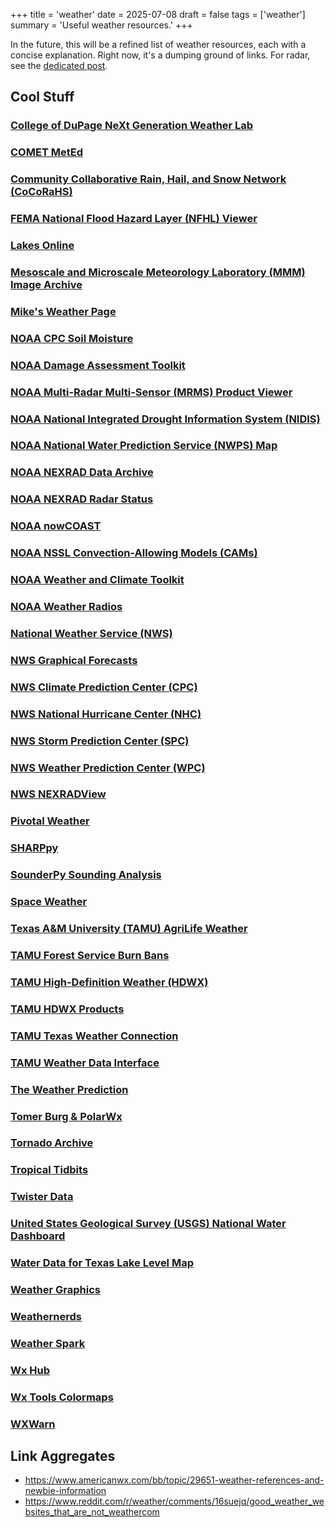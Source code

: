 +++
title = 'weather'
date = 2025-07-08
draft = false
tags = ['weather']
summary = 'Useful weather resources.'
+++

In the future, this will be a refined list of weather resources, each with a concise explanation.
Right now, it's a dumping ground of links.
For radar, see the [dedicated post](/posts/radar).

## Cool Stuff

### [College of DuPage NeXt Generation Weather Lab](https://weather.cod.edu)

### [COMET MetEd](https://www.meted.ucar.edu/education_training)

### [Community Collaborative Rain, Hail, and Snow Network (CoCoRaHS)](https://cocorahs.org)

### [FEMA National Flood Hazard Layer (NFHL) Viewer](https://hazards-fema.maps.arcgis.com/apps/webappviewer/index.html?id=8b0adb51996444d4879338b5529aa9cd)

### [Lakes Online](https://www.lakesonline.com)

### [Mesoscale and Microscale Meteorology Laboratory (MMM) Image Archive](https://www2.mmm.ucar.edu/imagearchive)

### [Mike's Weather Page](https://spaghettimodels.com)

### [NOAA CPC Soil Moisture](https://www.cpc.ncep.noaa.gov/products/Soilmst_Monitoring/US/Soilmst/Soilmst.shtml#)

### [NOAA Damage Assessment Toolkit](https://apps.dat.noaa.gov/StormDamage/DamageViewer)

### [NOAA Multi-Radar Multi-Sensor (MRMS) Product Viewer](https://mrms.nssl.noaa.gov/qvs/product_viewer)

### [NOAA National Integrated Drought Information System (NIDIS)](https://www.drought.gov)

### [NOAA National Water Prediction Service (NWPS) Map](https://water.noaa.gov)

### [NOAA NEXRAD Data Archive](https://www.ncdc.noaa.gov/nexradinv)

### [NOAA NEXRAD Radar Status](https://radar2pub-bldr.ncep.noaa.gov)

### [NOAA nowCOAST](https://nowcoast.noaa.gov)

### [NOAA NSSL Convection-Allowing Models (CAMs)](https://cams.nssl.noaa.gov)

### [NOAA Weather and Climate Toolkit](https://www.ncdc.noaa.gov/wct)

### [NOAA Weather Radios](https://www.weather.gov/mob/nwrhelp)

### [National Weather Service (NWS)](https://www.weather.gov)

### [NWS Graphical Forecasts](https://digital.weather.gov)

### [NWS Climate Prediction Center (CPC)](https://www.cpc.ncep.noaa.gov)

### [NWS National Hurricane Center (NHC)](https://www.nhc.noaa.gov)

### [NWS Storm Prediction Center (SPC)](https://www.spc.noaa.gov)

### [NWS Weather Prediction Center (WPC)](https://www.wpc.ncep.noaa.gov)

### [NWS NEXRADView](https://www.weather.gov/nl2/NEXRADView)

### [Pivotal Weather](https://home.pivotalweather.com)

### [SHARPpy](https://sharp.weather.ou.edu/dev)

### [SounderPy Sounding Analysis](https://sounderpysoundings.anvil.app)

### [Space Weather](https://www.spaceweather.com)

### [Texas A&M University (TAMU) AgriLife Weather](https://etweather.tamu.edu)

### [TAMU Forest Service Burn Bans](https://tfsweb.tamu.edu/wildfire-and-other-disasters/burn-bans-and-information)

### [TAMU High-Definition Weather (HDWX)](https://hdwx.tamu.edu)

### [TAMU HDWX Products](https://hdwx.tamu.edu/product-list)

### [TAMU Texas Weather Connection](https://twc.tamu.edu)

### [TAMU Weather Data Interface](https://wdi.geos.tamu.edu)

### [The Weather Prediction](https://www.theweatherprediction.com)

### [Tomer Burg & PolarWx](http://arctic.som.ou.edu/tburg)

### [Tornado Archive](https://tornadoarchive.com/explorer/2.3.1)

### [Tropical Tidbits](https://www.tropicaltidbits.com)

### [Twister Data](http://www.twisterdata.com)

### [United States Geological Survey (USGS) National Water Dashboard](https://dashboard.waterdata.usgs.gov)

### [Water Data for Texas Lake Level Map](https://www.waterdatafortexas.org/reservoirs/statewide)

### [Weather Graphics](https://www.weathergraphics.com/books/index.shtml)

### [Weathernerds](https://www.weathernerds.org/home.html)

### [Weather Spark](https://weatherspark.com)

### [Wx Hub](https://www.wxtools.org/wx-hub)

### [Wx Tools Colormaps](https://www.wxtools.org/reflectivity)

### [WXWarn](https://wxwarn.affirmatech.com)

## Link Aggregates

- <https://www.americanwx.com/bb/topic/29651-weather-references-and-newbie-information>
- <https://www.reddit.com/r/weather/comments/16suejq/good_weather_websites_that_are_not_weathercom>
